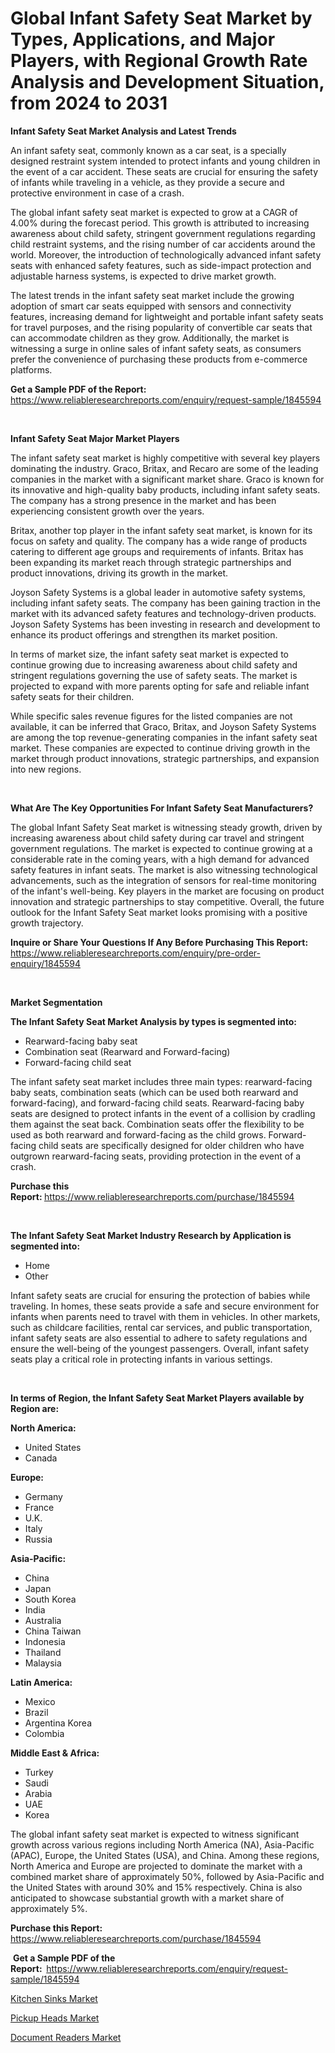 <p><h1>Global Infant Safety Seat Market by Types, Applications, and Major Players, with Regional Growth Rate Analysis and Development Situation, from 2024 to 2031</h1></p><p><strong>Infant Safety Seat Market Analysis and Latest Trends</strong></p>
<p><p>An infant safety seat, commonly known as a car seat, is a specially designed restraint system intended to protect infants and young children in the event of a car accident. These seats are crucial for ensuring the safety of infants while traveling in a vehicle, as they provide a secure and protective environment in case of a crash.</p><p>The global infant safety seat market is expected to grow at a CAGR of 4.00% during the forecast period. This growth is attributed to increasing awareness about child safety, stringent government regulations regarding child restraint systems, and the rising number of car accidents around the world. Moreover, the introduction of technologically advanced infant safety seats with enhanced safety features, such as side-impact protection and adjustable harness systems, is expected to drive market growth.</p><p>The latest trends in the infant safety seat market include the growing adoption of smart car seats equipped with sensors and connectivity features, increasing demand for lightweight and portable infant safety seats for travel purposes, and the rising popularity of convertible car seats that can accommodate children as they grow. Additionally, the market is witnessing a surge in online sales of infant safety seats, as consumers prefer the convenience of purchasing these products from e-commerce platforms.</p></p>
<p><strong>Get a Sample PDF of the Report:&nbsp;</strong> <a href="https://www.reliableresearchreports.com/enquiry/request-sample/1845594">https://www.reliableresearchreports.com/enquiry/request-sample/1845594</a></p>
<p>&nbsp;</p>
<p><strong>Infant Safety Seat Major Market Players</strong></p>
<p><p>The infant safety seat market is highly competitive with several key players dominating the industry. Graco, Britax, and Recaro are some of the leading companies in the market with a significant market share. Graco is known for its innovative and high-quality baby products, including infant safety seats. The company has a strong presence in the market and has been experiencing consistent growth over the years.</p><p>Britax, another top player in the infant safety seat market, is known for its focus on safety and quality. The company has a wide range of products catering to different age groups and requirements of infants. Britax has been expanding its market reach through strategic partnerships and product innovations, driving its growth in the market.</p><p>Joyson Safety Systems is a global leader in automotive safety systems, including infant safety seats. The company has been gaining traction in the market with its advanced safety features and technology-driven products. Joyson Safety Systems has been investing in research and development to enhance its product offerings and strengthen its market position.</p><p>In terms of market size, the infant safety seat market is expected to continue growing due to increasing awareness about child safety and stringent regulations governing the use of safety seats. The market is projected to expand with more parents opting for safe and reliable infant safety seats for their children.</p><p>While specific sales revenue figures for the listed companies are not available, it can be inferred that Graco, Britax, and Joyson Safety Systems are among the top revenue-generating companies in the infant safety seat market. These companies are expected to continue driving growth in the market through product innovations, strategic partnerships, and expansion into new regions.</p></p>
<p>&nbsp;</p>
<p><strong>What Are The Key Opportunities For Infant Safety Seat Manufacturers?</strong></p>
<p><p>The global Infant Safety Seat market is witnessing steady growth, driven by increasing awareness about child safety during car travel and stringent government regulations. The market is expected to continue growing at a considerable rate in the coming years, with a high demand for advanced safety features in infant seats. The market is also witnessing technological advancements, such as the integration of sensors for real-time monitoring of the infant's well-being. Key players in the market are focusing on product innovation and strategic partnerships to stay competitive. Overall, the future outlook for the Infant Safety Seat market looks promising with a positive growth trajectory.</p></p>
<p><strong>Inquire or Share Your Questions If Any Before Purchasing This Report:</strong> <a href="https://www.reliableresearchreports.com/enquiry/pre-order-enquiry/1845594">https://www.reliableresearchreports.com/enquiry/pre-order-enquiry/1845594</a></p>
<p>&nbsp;</p>
<p><strong>Market Segmentation</strong></p>
<p><strong>The Infant Safety Seat Market Analysis by types is segmented into:</strong></p>
<p><ul><li>Rearward-facing baby seat</li><li>Combination seat (Rearward and Forward-facing)</li><li>Forward-facing child seat</li></ul></p>
<p><p>The infant safety seat market includes three main types: rearward-facing baby seats, combination seats (which can be used both rearward and forward-facing), and forward-facing child seats. Rearward-facing baby seats are designed to protect infants in the event of a collision by cradling them against the seat back. Combination seats offer the flexibility to be used as both rearward and forward-facing as the child grows. Forward-facing child seats are specifically designed for older children who have outgrown rearward-facing seats, providing protection in the event of a crash.</p></p>
<p><strong>Purchase this Report:&nbsp;</strong><a href="https://www.reliableresearchreports.com/purchase/1845594">https://www.reliableresearchreports.com/purchase/1845594</a></p>
<p>&nbsp;</p>
<p><strong>The Infant Safety Seat Market Industry Research by Application is segmented into:</strong></p>
<p><ul><li>Home</li><li>Other</li></ul></p>
<p><p>Infant safety seats are crucial for ensuring the protection of babies while traveling. In homes, these seats provide a safe and secure environment for infants when parents need to travel with them in vehicles. In other markets, such as childcare facilities, rental car services, and public transportation, infant safety seats are also essential to adhere to safety regulations and ensure the well-being of the youngest passengers. Overall, infant safety seats play a critical role in protecting infants in various settings.</p></p>
<p>&nbsp;</p>
<p><strong>In terms of Region, the Infant Safety Seat Market Players available by Region are:</strong></p>
<p>
    <p> <strong> North America: </strong>
        <ul>
            <li>United States</li>
            <li>Canada</li>
        </ul>
        </p> 
    <p> <strong> Europe: </strong>
        <ul>
            <li>Germany</li>
            <li>France</li>
            <li>U.K.</li>
            <li>Italy</li>
            <li>Russia</li>
        </ul>
        </p> 
    <p> <strong> Asia-Pacific: </strong>
        <ul>
            <li>China</li>
            <li>Japan</li>
            <li>South Korea</li>
            <li>India</li>
            <li>Australia</li>
            <li>China Taiwan</li>
            <li>Indonesia</li>
            <li>Thailand</li>
            <li>Malaysia</li>
        </ul>
        </p> 
    <p> <strong> Latin America: </strong>
        <ul>
            <li>Mexico</li>
            <li>Brazil</li>
            <li>Argentina Korea</li>
            <li>Colombia</li>
        </ul>
        </p> 
    <p> <strong> Middle East & Africa: </strong>
        <ul>
            <li>Turkey</li>
            <li>Saudi</li>
            <li>Arabia</li>
            <li>UAE</li>
            <li>Korea</li>
        </ul>
    </p>
    </p>
<p><p>The global infant safety seat market is expected to witness significant growth across various regions including North America (NA), Asia-Pacific (APAC), Europe, the United States (USA), and China. Among these regions, North America and Europe are projected to dominate the market with a combined market share of approximately 50%, followed by Asia-Pacific and the United States with around 30% and 15% respectively. China is also anticipated to showcase substantial growth with a market share of approximately 5%.</p></p>
<p><strong>Purchase this Report: </strong><a href="https://www.reliableresearchreports.com/purchase/1845594">https://www.reliableresearchreports.com/purchase/1845594</a></p>
<p>&nbsp;<strong>Get a Sample PDF of the Report:&nbsp;&nbsp;</strong><a href="https://www.reliableresearchreports.com/enquiry/request-sample/1845594">https://www.reliableresearchreports.com/enquiry/request-sample/1845594</a></p>
<p><strong></strong></p>
<p><p><a href="https://github.com/RickHolmes3/Market-Research-Report-List-4/blob/main/kitchen-sinks-market.md">Kitchen Sinks Market</a></p><p><a href="https://boundless-drawbridge-702.notion.site/Pickup-Heads-Market-Size-Furnishes-Valuable-Information-Encompassing-Market-Share-Market-Trends-an-14b97154f6474ac0b39c0bd81b28ae16">Pickup Heads Market</a></p><p><a href="https://github.com/Alonsoolds3wq1d81czn8rbol/Market-Research-Report-List-1/blob/main/document-readers-market.md">Document Readers Market</a></p></p>
